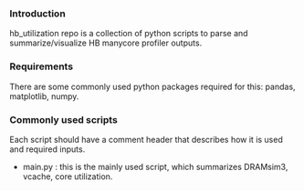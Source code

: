 ### Introduction

  hb_utilization repo is a collection of python scripts to parse and summarize/visualize HB manycore profiler outputs.


### Requirements

  There are some commonly used python packages required for this: pandas, matplotlib, numpy.


### Commonly used scripts

  Each script should have a comment header that describes how it is used and required inputs.

  - main.py : this is the mainly used script, which summarizes DRAMsim3, vcache, core utilization.
